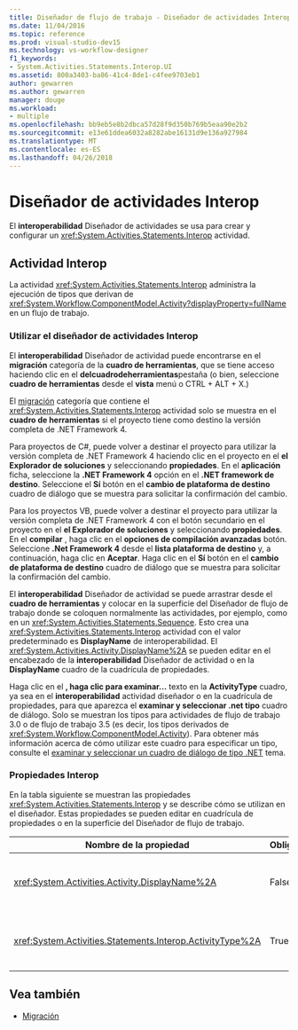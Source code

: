 ```yaml
---
title: Diseñador de flujo de trabajo - Diseñador de actividades Interop
ms.date: 11/04/2016
ms.topic: reference
ms.prod: visual-studio-dev15
ms.technology: vs-workflow-designer
f1_keywords:
- System.Activities.Statements.Interop.UI
ms.assetid: 800a3403-ba86-41c4-8de1-c4fee9703eb1
author: gewarren
ms.author: gewarren
manager: douge
ms.workload:
- multiple
ms.openlocfilehash: bb9eb5e8b2dbca57d28f9d350b769b5eaa90e2b2
ms.sourcegitcommit: e13e61ddea6032a8282abe16131d9e136a927984
ms.translationtype: MT
ms.contentlocale: es-ES
ms.lasthandoff: 04/26/2018
---
```

# <a name="interop-activity-designer"></a>Diseñador de actividades Interop

El **interoperabilidad** Diseñador de actividades se usa para crear y configurar un <xref:System.Activities.Statements.Interop> actividad.

## <a name="the-interop-activity"></a>Actividad Interop
 La actividad <xref:System.Activities.Statements.Interop> administra la ejecución de tipos que derivan de <xref:System.Workflow.ComponentModel.Activity?displayProperty=fullName> en un flujo de trabajo.

### <a name="using-the-interop-activity-designer"></a>Utilizar el diseñador de actividades Interop
 El **interoperabilidad** Diseñador de actividad puede encontrarse en el **migración** categoría de la **cuadro de herramientas**, que se tiene acceso haciendo clic en el **delcuadrodeherramientas**pestaña (o bien, seleccione **cuadro de herramientas** desde el **vista** menú o CTRL + ALT + X.)

 El [migración](../workflow-designer/migration-activity-designers.md) categoría que contiene el <xref:System.Activities.Statements.Interop> actividad solo se muestra en el **cuadro de herramientas** si el proyecto tiene como destino la versión completa de .NET Framework 4.

 Para proyectos de C#, puede volver a destinar el proyecto para utilizar la versión completa de .NET Framework 4 haciendo clic en el proyecto en el **el Explorador de soluciones** y seleccionando **propiedades**. En el **aplicación** ficha, seleccione la **.NET Framework 4** opción en el **.NET framework de destino**. Seleccione el **Sí** botón en el **cambio de plataforma de destino** cuadro de diálogo que se muestra para solicitar la confirmación del cambio.

 Para los proyectos VB, puede volver a destinar el proyecto para utilizar la versión completa de .NET Framework 4 con el botón secundario en el proyecto en el **el Explorador de soluciones** y seleccionando **propiedades**. En el **compilar** , haga clic en el **opciones de compilación avanzadas** botón. Seleccione **.Net Framework 4** desde el **lista plataforma de destino** y, a continuación, haga clic en **Aceptar**. Haga clic en el **Sí** botón en el **cambio de plataforma de destino** cuadro de diálogo que se muestra para solicitar la confirmación del cambio.

 El **interoperabilidad** Diseñador de actividad se puede arrastrar desde el **cuadro de herramientas** y colocar en la superficie del Diseñador de flujo de trabajo donde se coloquen normalmente las actividades, por ejemplo, como en un <xref:System.Activities.Statements.Sequence>. Esto crea una <xref:System.Activities.Statements.Interop> actividad con el valor predeterminado es **DisplayName** de interoperabilidad. El <xref:System.Activities.Activity.DisplayName%2A> se pueden editar en el encabezado de la **interoperabilidad** Diseñador de actividad o en la **DisplayName** cuadro de la cuadrícula de propiedades.

 Haga clic en el **, haga clic para examinar...**  texto en la **ActivityType** cuadro, ya sea en el **interoperabilidad** actividad diseñador o en la cuadrícula de propiedades, para que aparezca el **examinar y seleccionar .net tipo** cuadro de diálogo. Solo se muestran los tipos para actividades de flujo de trabajo 3.0 o de flujo de trabajo 3.5 (es decir, los tipos derivados de <xref:System.Workflow.ComponentModel.Activity>). Para obtener más información acerca de cómo utilizar este cuadro para especificar un tipo, consulte el [examinar y seleccionar un cuadro de diálogo de tipo .NET](../workflow-designer/browse-and-select-a-dotnet-type-dialog-box.md) tema.

### <a name="the-interop-properties"></a>Propiedades Interop
 En la tabla siguiente se muestran las propiedades <xref:System.Activities.Statements.Interop> y se describe cómo se utilizan en el diseñador. Estas propiedades se pueden editar en cuadrícula de propiedades o en la superficie del Diseñador de flujo de trabajo.

|Nombre de la propiedad|Obligatorio|Uso|
|-------------------|--------------|-----------|
|<xref:System.Activities.Activity.DisplayName%2A>|False|Nombre descriptivo de la actividad <xref:System.Activities.Statements.Interop>. El valor predeterminado es Interop. Aunque el nombre para mostrar no es obligatorio, se recomienda utilizarlo.|
|<xref:System.Activities.Statements.Interop.ActivityType%2A>|True|Especifica el tipo de la actividad que contiene la actividad <xref:System.Activities.Statements.Interop>. Este tipo especificado debe derivar de <xref:System.Workflow.ComponentModel.Activity>.|

## <a name="see-also"></a>Vea también

- [Migración](../workflow-designer/migration-activity-designers.md)